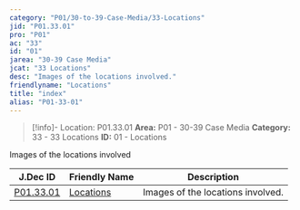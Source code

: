 ```yaml
---
category: "P01/30-to-39-Case-Media/33-Locations"
jid: "P01.33.01"
pro: "P01"
ac: "33"
id: "01"
jarea: "30-39 Case Media"
jcat: "33 Locations"
desc: "Images of the locations involved."
friendlyname: "Locations"
title: "index"
alias: "P01-33-01"
---
```

>[!info]- Location: P01.33.01
>**Area:** P01 - 30-39 Case Media
>**Category:** 33 - 33 Locations
>**ID:** 01 - Locations

Images of the locations involved

| J.Dec ID                                                                            | Friendly Name                                                                       | Description                       |
| ----------------------------------------------------------------------------------- | ----------------------------------------------------------------------------------- | --------------------------------- |
| [P01.33.01](index.md) | [Locations](index.md) | Images of the locations involved. |

